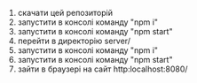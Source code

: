 1) скачати цей репозиторій
2) запустити в консолі команду "npm i"
3) запустити в консолі команду "npm start"
4) перейти в директорію server/
5) запустити в консолі команду "npm i"
6) запустити в консолі команду "npm start"
7) зайти в браузері на сайт http:localhost:8080/